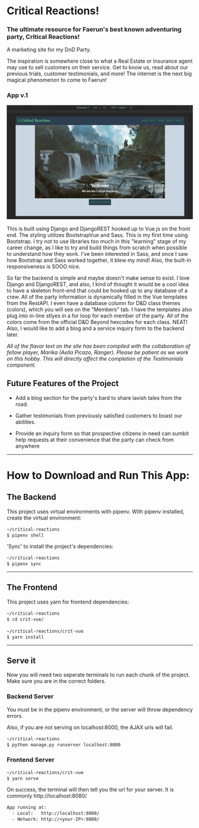 # Critical Reactions!
### The ultimate resource for Faerun's best known adventuring party, Critical Reactions!
A marketing site for my DnD Party.


The inspiration is somewhere close to what a Real Estate or Insurance agent may use to sell customers on their service. Get to know us, read about our previous trials, customer testimonials, and more! The internet is the next big magical phenomenon to come to Faerun!

### App v.1

![Critical Reactions site demo with Bootstrap and Vue.js](crit-vue/src/assets/preview-gif.gif)



This is built using Django and DjangoREST hooked up to Vue.js on the front end. The styling utilizes BootstrapVue and Sass. This is my first time using Bootstrap. I try not to use libraries too much in this "learning" stage of my career change, as I like to try and build things from scratch when possible to understand how they work. I've been interested in Sass, and once I saw how Bootstrap and Sass worked together, it blew my mind! Also, the built-in responsiveness is SOOO nice. 

So far the backend is simple and maybe doesn't make sense to exist. I love Django and DjangoREST, and also, I kind of thought it would be a cool idea to have a skeleton front-end that could be hooked up to any database of a crew. All of the party information is dynamically filled in the Vue templates from the RestAPI. I even have a database column for D&D class themes (colors), which you will see on the "Members" tab. I have the templates also plug into in-line stlyes in a for loop for each member of the party. All of the colors come from the official D&D Beyond hexcodes for each class. NEAT! Also, I would like to add a blog and a service inquiry form to the backend later. 

*All of the flavor text on the site has been compiled with the collaboration of fellow player, Marika (Aella Picazo, Ranger). Please be patient as we work on this hobby. This will directly affect the completion of the Testimonials component.*


## Future Features of the Project

  - Add a blog section for the party's bard to share lavish tales from the road. 
  
  - Gather testimonials from previously satisfied customers to boast our abilities.

  - Provide an inquiry form so that prospective citizens in need can sumbit help requests at their convenience that the party can check from anywhere

***

# How to Download and Run This App:

## The Backend

This project uses virtual environments with pipenv. With pipenv installed, create the virtual environment:

```console
~/critical-reactions
$ pipenv shell
```

'Sync' to install the project's dependencies:

```console
~/critical-reactions
$ pipenv sync
```

***

## The Frontend

This project uses yarn for frontend dependencies:

```console
~/critical-reactions
$ cd crit-vue/

~/critical-reactions/crit-vue
$ yarn install
```

***

## Serve it

Now you will need two seperate terminals to run each chunk of the project. Make sure you are in the correct folders. 

###  Backend Server

You must be in the pipenv environment, or the server will throw dependency errors.

Also, if you are not serving on localhost:8000, the AJAX urls will fail. 

```console
~/critical-reactions
$ python manage.py runserver localhost:8000
```

### Frontend Server

```console
~/critical-reactions/crit-vue
$ yarn serve
```
On success, the terminal will then tell you the url for your server. It is commonly http://localhost:8080/

```console
App running at:
  - Local:   http://localhost:8080/
  - Network: http://<your-IP>:8080/
```


